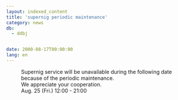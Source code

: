 ```yaml
---
layout: indexed_content
title: 'supernig periodic maintenance'
category: news
db:
  - ddbj


date: 2000-08-17T00:00:00
lang: en
---
```


<dd>Supernig service will be unavailable during the following date because of the periodic maintenance.<br>We appreciate your cooperation.<br>
<dd>Aug. 25 (Fri.) 12:00 - 21:00</dd>
</dd>
